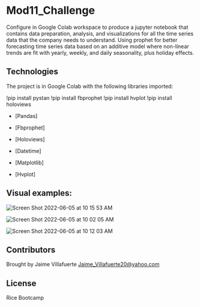 # Mod11_Challenge

Configure in Google Colab workspace to produce a jupyter notebook that contains data preparation, analysis, and visualizations for all the time series data that the company needs to understand. Using prophet for better forecasting time series data based on an additive model where non-linear trends are fit with yearly, weekly, and daily seasonality, plus holiday effects.

## Technologies

The project is in Google Colab with the following libraries imported:

!pip install pystan
!pip install fbprophet
!pip install hvplot
!pip install holoviews

* [Pandas] 

* [Fbprophet] 

* [Holoviews] 

* [Datetime] 

* [Matplotlib] 

* [Hvplot] 

## Visual examples:

![Screen Shot 2022-06-05 at 10 15 53 AM](https://user-images.githubusercontent.com/101314548/172057522-0dc6ee4a-3e73-401e-9d70-a2b0a3c12cc8.png)

![Screen Shot 2022-06-05 at 10 02 05 AM](https://user-images.githubusercontent.com/101314548/172057392-4dcbecae-9dca-4551-b035-4443eb64a9aa.png)

![Screen Shot 2022-06-05 at 10 12 03 AM](https://user-images.githubusercontent.com/101314548/172057397-1af6e9fb-fcc6-459c-81f9-01be4cb5c48b.png)

## Contributors

Brought by Jaime Villafuerte 
Jaime_Villafuerte20@yahoo.com

## License

Rice Bootcamp




